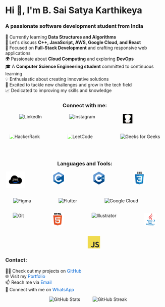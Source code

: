 <h1 align="left">Hi 👋, I'm B. Sai Satya Karthikeya</h1>
<h3 align="left">A passionate software development student from India</h3>

<p align="left">
  🌱 Currently learning <strong>Data Structures and Algorithms</strong><br>
  💬 Let's discuss <strong>C++, JavaScript, AWS, Google Cloud, and React</strong><br>
  🎯 Focused on <strong>Full-Stack Development</strong> and crafting responsive web applications<br>
  🌍 Passionate about <strong>Cloud Computing</strong> and exploring <strong>DevOps</strong><br>
  🎓 A <strong>Computer Science Engineering student</strong> committed to continuous learning<br>
  💡 Enthusiastic about creating innovative solutions<br>
  🚀 Excited to tackle new challenges and grow in the tech field<br>
  📈 Dedicated to improving my skills and knowledge<br>
</p>

<h3 align="center">Connect with me:</h3>
<p align="center" style="display: flex; justify-content: center; gap: 30px; flex-wrap: wrap;">
  <a href="https://linkedin.com/in/saisatyakarthikeya" target="_blank" rel="noreferrer" style="text-decoration: none;">
    <img src="https://raw.githubusercontent.com/rahuldkjain/github-profile-readme-generator/master/src/images/icons/Social/linked-in-alt.svg" alt="LinkedIn" height="30" width="30" />
  </a>
  &nbsp;&nbsp;&nbsp;  &nbsp;&nbsp;&nbsp;
  <a href="https://instagram.com/karthikeya03" target="_blank" rel="noreferrer" style="text-decoration: none;">
    <img src="https://raw.githubusercontent.com/rahuldkjain/github-profile-readme-generator/master/src/images/icons/Social/instagram.svg" alt="Instagram" height="30" width="30" />
  </a>
    &nbsp;&nbsp;&nbsp;  &nbsp;&nbsp;&nbsp;
  <a href="https://www.codechef.com/users/karthikeya_03" target="_blank" rel="noreferrer" style="text-decoration: none;">
    <img src="https://github.com/karthikeya03/IMAGES/blob/JustMain/images.jpeg" alt="CodeChef" height="30" width="30" style="filter: brightness(1.5);" />
  </a>
    &nbsp;&nbsp;&nbsp;  &nbsp;&nbsp;&nbsp;
  <a href="https://www.hackerrank.com/22p31a0506" target="_blank" rel="noreferrer" style="text-decoration: none;">
    <img src="https://raw.githubusercontent.com/rahuldkjain/github-profile-readme-generator/master/src/images/icons/Social/hackerrank.svg" alt="HackerRank" height="30" width="30" style="filter: brightness(1.5);" />
  </a>
    &nbsp;&nbsp;&nbsp;  &nbsp;&nbsp;&nbsp;
  <a href="https://www.leetcode.com/03karthikeya03" target="_blank" rel="noreferrer" style="text-decoration: none;">
    <img src="https://raw.githubusercontent.com/rahuldkjain/github-profile-readme-generator/master/src/images/icons/Social/leet-code.svg" alt="LeetCode" height="30" width="30" style="filter: brightness(1.5);" />
  </a>
    &nbsp;&nbsp;&nbsp;  &nbsp;&nbsp;&nbsp;
  <a href="https://auth.geeksforgeeks.org/user/saisatyaka9den" target="_blank" rel="noreferrer" style="text-decoration: none;">
    <img src="https://raw.githubusercontent.com/rahuldkjain/github-profile-readme-generator/master/src/images/icons/Social/geeks-for-geeks.svg" alt="Geeks for Geeks" height="30" width="30" />
  </a>
</p>

<!-- Add a gap between sections -->
<div style="height: 30px;"></div>

<h3 align="center">Languages and Tools:</h3>
<p align="center" style="display: flex; justify-content: center; flex-wrap: wrap; gap: 30px;">
  <a href="https://aws.amazon.com" target="_blank" rel="noreferrer" style="text-decoration: none;">
    <img src="https://github.com/karthikeya03/IMAGES/blob/JustMain/aws.png" alt="AWS" width="60" height="50" style="filter: invert(100%);" />
  </a>
      &nbsp;&nbsp;&nbsp;  &nbsp;&nbsp;&nbsp;
  <a href="https://www.cprogramming.com/" target="_blank" rel="noreferrer" style="text-decoration: none;">
    <img src="https://raw.githubusercontent.com/devicons/devicon/master/icons/c/c-original.svg" alt="C" width="40" height="40" />
  </a>
      &nbsp;&nbsp;&nbsp;  &nbsp;&nbsp;&nbsp;
  <a href="https://www.w3schools.com/cpp/" target="_blank" rel="noreferrer" style="text-decoration: none;">
    <img src="https://raw.githubusercontent.com/devicons/devicon/master/icons/cplusplus/cplusplus-original.svg" alt="C++" width="40" height="40" />
  </a>
      &nbsp;&nbsp;&nbsp;  &nbsp;&nbsp;&nbsp;
  <a href="https://www.w3schools.com/css/" target="_blank" rel="noreferrer" style="text-decoration: none;">
    <img src="https://raw.githubusercontent.com/devicons/devicon/master/icons/css3/css3-original-wordmark.svg" alt="CSS3" width="40" height="40" />
  </a>
      &nbsp;&nbsp;&nbsp;  &nbsp;&nbsp;&nbsp;
  <a href="https://www.figma.com/" target="_blank" rel="noreferrer" style="text-decoration: none;">
    <img src="https://www.vectorlogo.zone/logos/figma/figma-icon.svg" alt="Figma" width="40" height="40" />
  </a>
      &nbsp;&nbsp;&nbsp;  &nbsp;&nbsp;&nbsp;
  <a href="https://flutter.dev" target="_blank" rel="noreferrer" style="text-decoration: none;">
    <img src="https://www.vectorlogo.zone/logos/flutterio/flutterio-icon.svg" alt="Flutter" width="40" height="40" />
  </a>
      &nbsp;&nbsp;&nbsp;  &nbsp;&nbsp;&nbsp;
  <a href="https://cloud.google.com" target="_blank" rel="noreferrer" style="text-decoration: none;">
    <img src="https://www.vectorlogo.zone/logos/google_cloud/google_cloud-icon.svg" alt="Google Cloud" width="40" height="40" />
  </a>
      &nbsp;&nbsp;&nbsp;  &nbsp;&nbsp;&nbsp;
  <a href="https://git-scm.com/" target="_blank" rel="noreferrer" style="text-decoration: none;">
    <img src="https://www.vectorlogo.zone/logos/git-scm/git-scm-icon.svg" alt="Git" width="40" height="40" />
  </a>
      &nbsp;&nbsp;&nbsp;  &nbsp;&nbsp;&nbsp;
  <a href="https://www.w3.org/html/" target="_blank" rel="noreferrer" style="text-decoration: none;">
    <img src="https://raw.githubusercontent.com/devicons/devicon/master/icons/html5/html5-original-wordmark.svg" alt="HTML5" width="40" height="40" />
  </a>
      &nbsp;&nbsp;&nbsp;  &nbsp;&nbsp;&nbsp;
  <a href="https://www.adobe.com/in/products/illustrator.html" target="_blank" rel="noreferrer" style="text-decoration: none;">
    <img src="https://www.vectorlogo.zone/logos/adobe_illustrator/adobe_illustrator-icon.svg" alt="Illustrator" width="40" height="40" />
  </a>
      &nbsp;&nbsp;&nbsp;  &nbsp;&nbsp;&nbsp;
  <a href="https://www.java.com" target="_blank" rel="noreferrer" style="text-decoration: none;">
    <img src="https://raw.githubusercontent.com/devicons/devicon/master/icons/java/java-original.svg" alt="Java" width="40" height="40" />
  </a>
      &nbsp;&nbsp;&nbsp;  &nbsp;&nbsp;&nbsp;
  <a href="https://developer.mozilla.org/en-US/docs/Web/JavaScript" target="_blank" rel="noreferrer" style="text-decoration: none;">
    <img src="https://raw.githubusercontent.com/devicons/devicon/master/icons/javascript/javascript-original.svg" alt="JavaScript" width="40" height="40" />
  </a>
</p>

<h3 align="left">Contact:</h3>
<p align="left">
  👨‍💻 Check out my projects on <a href="https://github.com/karthikeya03" style="color: #0366d6; text-decoration: none;">GitHub</a><br>
  🌐 Visit my <a href="https://your-portfolio-link.com" style="color: #0366d6; text-decoration: none;">Portfolio</a><br>
  📫 Reach me via <a href="mailto:saisatyakarthikeya@gmail.com" style="color: #0366d6; text-decoration: none;">Email</a><br>
  📱 Connect with me on <a href="https://wa.me/your-whatsapp-number" style="color: #0366d6; text-decoration: none;">WhatsApp</a><br>
</p>

<div align="center" style="display: flex; justify-content: center; gap: 20px;">
  <br>
  <img src="https://github-readme-stats.vercel.app/api?username=karthikeya03&show_icons=true&locale=en&theme=radical" alt="GitHub Stats" />
  <br>
  <br>
  <img src="https://github-readme-streak-stats.herokuapp.com/?user=karthikeya03&theme=radical" alt="GitHub Streak" />
</div>
